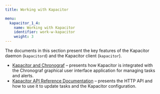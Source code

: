 ```yaml
---
title: Working with Kapacitor

menu:
  kapacitor_1_4:
    name: Working with Kapacitor
    identifier: work-w-kapacitor
    weight: 3
---
```


The documents in this section present the key features of the Kapacitor daemon
(`kapacitord`) and the Kapacitor client (`kapacitor`).  

* [Kapacitor and Chronograf](/kapacitor/v1.4/working/kapa-and-chrono/) &ndash; presents how Kapacitor is integrated with the Chronograf graphical user interface application for managing tasks and alerts.
* [Kapacitor API Reference Documentation](/kapacitor/v1.4/working/api/) &ndash; presents the HTTP API and how to use it to update tasks and the Kapacitor configuration.
